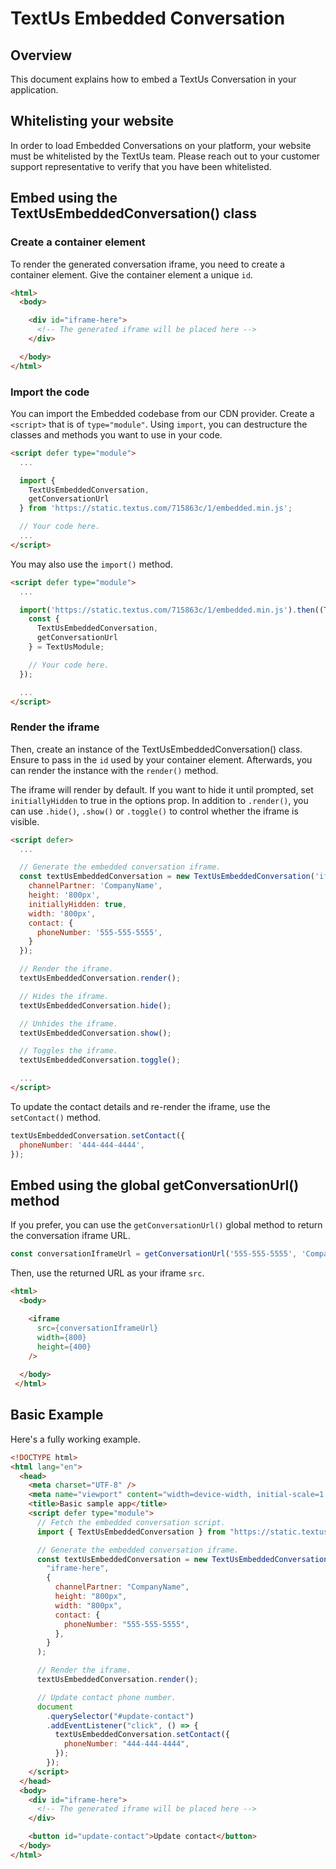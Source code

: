 # TextUs Embedded Conversation

## Overview

This document explains how to embed a TextUs Conversation in your application.

## Whitelisting your website

In order to load Embedded Conversations on your platform, your website must be whitelisted by the TextUs team. Please reach out to your customer support representative to verify that you have been whitelisted.

## Embed using the TextUsEmbeddedConversation() class

### Create a container element

To render the generated conversation iframe, you need to create a container element. Give the container element a unique `id`.

```html
<html>
  <body>

    <div id="iframe-here">
      <!-- The generated iframe will be placed here -->
    </div>

  </body>
</html>
```

### Import the code

You can import the Embedded codebase from our CDN provider. Create a `<script>` that is of `type="module"`. Using  `import`, you can destructure the classes and methods you want to use in your code.

```html
<script defer type="module">
  ...

  import { 
    TextUsEmbeddedConversation, 
    getConversationUrl 
  } from 'https://static.textus.com/715863c/1/embedded.min.js';

  // Your code here.
  ...
</script>
```

You may also use the `import()` method.

```html
<script defer type="module">
  ...

  import('https://static.textus.com/715863c/1/embedded.min.js').then((TextUsModule) => {
    const { 
      TextUsEmbeddedConversation, 
      getConversationUrl 
    } = TextUsModule;

    // Your code here.
  });

  ...
</script>
```

### Render the iframe

Then, create an instance of the TextUsEmbeddedConversation() class. Ensure to pass in the `id` used by your container element. Afterwards, you can render the instance with the `render()` method.

The iframe will render by default. If you want to hide it until prompted, set `initiallyHidden` to true in the options prop. In addition to `.render()`, you can use `.hide()`, `.show()` or `.toggle()` to control whether the iframe is visible.
```html
<script defer>
  ...

  // Generate the embedded conversation iframe.
  const textUsEmbeddedConversation = new TextUsEmbeddedConversation('iframe-here', {
    channelPartner: 'CompanyName',
    height: '800px',
    initiallyHidden: true,
    width: '800px',
    contact: {
      phoneNumber: '555-555-5555',
    }
  });

  // Render the iframe.
  textUsEmbeddedConversation.render();

  // Hides the iframe.
  textUsEmbeddedConversation.hide();

  // Unhides the iframe.
  textUsEmbeddedConversation.show();

  // Toggles the iframe.
  textUsEmbeddedConversation.toggle();

  ...
</script>
```

To update the contact details and re-render the iframe, use the `setContact()` method.

```js
textUsEmbeddedConversation.setContact({ 
  phoneNumber: '444-444-4444',
});
```

## Embed using the global getConversationUrl() method

If you prefer, you can use the `getConversationUrl()` global method to return the conversation iframe URL.

```js
const conversationIframeUrl = getConversationUrl('555-555-5555', 'CompanyName');
```

Then, use the returned URL as your iframe `src`.

```html
<html>
  <body>

    <iframe   
      src={conversationIframeUrl}   
      width={800}   
      height={400}  
    />
  
  </body>
 </html>
```

## Basic Example

Here's a fully working example.

```html
<!DOCTYPE html>
<html lang="en">
  <head>
    <meta charset="UTF-8" />
    <meta name="viewport" content="width=device-width, initial-scale=1.0" />
    <title>Basic sample app</title>
    <script defer type="module">
      // Fetch the embedded conversation script.
      import { TextUsEmbeddedConversation } from "https://static.textus.com/715863c/1/embedded.min.js";

      // Generate the embedded conversation iframe.
      const textUsEmbeddedConversation = new TextUsEmbeddedConversation(
        "iframe-here",
        {
          channelPartner: "CompanyName",
          height: "800px",
          width: "800px",
          contact: {
            phoneNumber: "555-555-5555",
          },
        }
      );

      // Render the iframe.
      textUsEmbeddedConversation.render();

      // Update contact phone number.
      document
        .querySelector("#update-contact")
        .addEventListener("click", () => {
          textUsEmbeddedConversation.setContact({
            phoneNumber: "444-444-4444",
          });
        });
    </script>
  </head>
  <body>
    <div id="iframe-here">
      <!-- The generated iframe will be placed here -->
    </div>

    <button id="update-contact">Update contact</button>
  </body>
</html>
```
